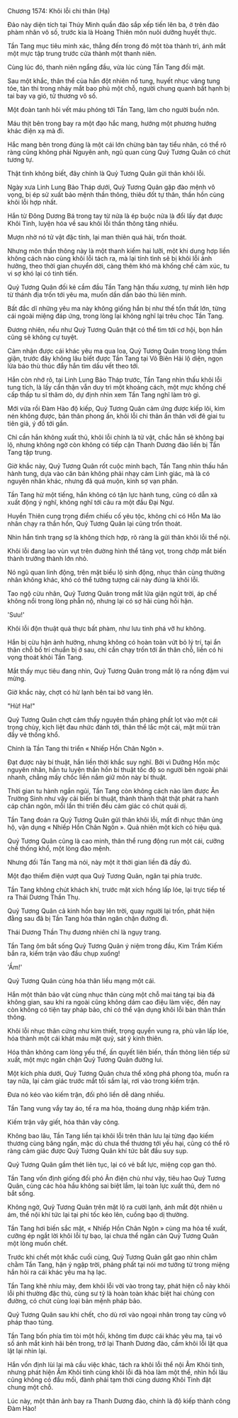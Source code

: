 




Chương 1574: Khôi lỗi chi thân (Hạ)


Đảo này diện tích tại Thúy Minh quần đảo sắp xếp tiến lên ba, ở trên đảo phàm nhân vô số, trước kia là Hoàng Thiên môn nuôi dưỡng huyết thực.

Tần Tang mục tiêu minh xác, thẳng đến trong đó một tòa thành trì, ánh mắt một mực tập trung trước cửa thành một thanh niên.

Cùng lúc đó, thanh niên ngẩng đầu, vừa lúc cùng Tần Tang đối mặt.

Sau một khắc, thân thể của hắn đột nhiên nổ tung, huyết nhục văng tung tóe, tàn thi trong nháy mắt bao phủ một chỗ, người chung quanh bất hạnh bị tai bay vạ gió, tử thương vô số.

Một đoàn tanh hôi vết máu phóng tới Tần Tang, làm cho người buồn nôn.

Máu thịt bên trong bay ra một đạo hắc mang, hướng một phương hướng khác điện xạ mà đi.

Hắc mang bên trong đúng là một cái lớn chừng bàn tay tiểu nhân, có thể rõ ràng cũng không phải Nguyên anh, ngũ quan cùng Quỷ Tương Quân có chút tương tự.

Thật tình không biết, đây chính là Quỷ Tương Quân gửi thân khôi lỗi.

Ngày xưa Linh Lung Bảo Tháp dưới, Quỷ Tương Quân gặp đào mệnh vô vọng, bị ép sử xuất bảo mệnh thần thông, thiêu đốt tự thân, thần hồn cùng khôi lỗi hợp nhất.

Hắn từ Đông Dương Bá trong tay từ nửa là ép buộc nửa là đổi lấy đạt được Khôi Tinh, luyện hóa về sau khôi lỗi thần thông tăng nhiều.

Mượn nhờ nó tử vật đặc tính, lại man thiên quá hải, trốn thoát.

Nhưng môn thần thông này là một thanh kiếm hai lưỡi, một khi dung hợp liền không cách nào cùng khôi lỗi tách ra, mà lại tính tình sẽ bị khôi lỗi ảnh hưởng, theo thời gian chuyển dời, càng thêm khó mà khống chế cảm xúc, tu vi sợ khó lại có tinh tiến.

Quỷ Tương Quân đối kẻ cầm đầu Tần Tang hận thấu xương, tự mình liên hợp từ thánh địa trốn tới yêu ma, muốn dần dần báo thù liên minh.

Bất đắc dĩ những yêu ma này không giống hắn bị như thế tổn thất lớn, từng cái ngoài miệng đáp ứng, trong lòng lại không nghĩ lại trêu chọc Tần Tang.

Đương nhiên, nếu như Quỷ Tương Quân thật có thể tìm tới cơ hội, bọn hắn cũng sẽ không cự tuyệt.

Cảm nhận được cái khác yêu ma qua loa, Quỷ Tương Quân trong lòng thầm giận, trước đây không lâu biết được Tần Tang tại Vô Biên Hải lộ diện, ngọn lửa báo thù thúc đẩy hắn tìm dấu vết theo tới.

Hắn còn nhớ rõ, tại Linh Lung Bảo Tháp trước, Tần Tang nhìn thấu khôi lỗi tung tích, là lấy cẩn thận vẫn duy trì một khoảng cách, một mực khống chế cấp thấp tu sĩ thăm dò, dự định nhìn xem Tần Tang nghĩ làm trò gì.

Mới vừa rồi Đàm Hào độ kiếp, Quỷ Tương Quân cảm ứng được kiếp lôi, kìm nén không được, bản thân phong ấn, khôi lỗi chi thân ẩn thân với đê giai tu tiên giả, ý đồ tới gần.

Chỉ cần hắn không xuất thủ, khôi lỗi chính là tử vật, chắc hẳn sẽ không bại lộ, nhưng không ngờ còn không có tiếp cận Thanh Dương đảo liền bị Tần Tang tập trung.

Giờ khắc này, Quỷ Tương Quân rốt cuộc minh bạch, Tần Tang nhìn thấu hắn hành tung, dựa vào căn bản không phải nhạy cảm Linh giác, mà là có nguyên nhân khác, nhưng đã quá muộn, kinh sợ vạn phần.

Tần Tang hừ một tiếng, hắn không có tận lực hành tung, cũng có dẫn xà xuất động ý nghĩ, không nghĩ tới câu ra một đầu Đại Ngư.

Huyền Thiên cung trọng điểm chiếu cố yêu tộc, không chỉ có Hỗn Ma lão nhân chạy ra thần hồn, Quỷ Tương Quân lại cũng trốn thoát.

Nhìn hắn tình trạng sợ là không thích hợp, rõ ràng là gửi thân khôi lỗi thể nội.

Khôi lỗi đang lao vùn vụt trên đường hình thể tăng vọt, trong chớp mắt biến thành trưởng thành lớn nhỏ.

Nó ngũ quan linh động, trên mặt biểu lộ sinh động, nhục thân cùng thường nhân không khác, khó có thể tưởng tượng cái này đúng là khôi lỗi.

Tao ngộ cừu nhân, Quỷ Tương Quân trong mắt lửa giận ngút trời, áp chế không nổi trong lòng phẫn nộ, nhưng lại có sợ hãi cùng hối hận.

'Sưu!'

Khôi lỗi độn thuật quả thực bất phàm, như lưu tinh phá vỡ hư không.

Hắn bị cừu hận ảnh hưởng, nhưng không có hoàn toàn vứt bỏ lý trí, tại ẩn thân chỗ bố trí chuẩn bị ở sau, chỉ cần chạy trốn tới ẩn thân chỗ, liền có hi vọng thoát khỏi Tần Tang.

Mắt thấy mục tiêu đang nhìn, Quỷ Tương Quân trong mắt lộ ra nồng đậm vui mừng.

Giờ khắc này, chợt có hừ lạnh bên tai bờ vang lên.

"Hừ! Ha!"

Quỷ Tương Quân chợt cảm thấy nguyên thần phảng phất lọt vào một cái trọng chùy, kịch liệt đau nhức đánh tới, thân thể lắc một cái, mặt mũi tràn đầy vẻ thống khổ.

Chính là Tần Tang thi triển « Nhiếp Hồn Chân Ngôn ».

Đạt được này bí thuật, hắn liền thời khắc suy nghĩ. Bởi vì Dưỡng Hồn mộc nguyên nhân, hắn tu luyện thần hồn bí thuật tốc độ so người bên ngoài phải nhanh, chẳng mấy chốc liền nắm giữ môn này bí thuật.

Thời gian tu hành ngắn ngủi, Tần Tang còn không cách nào làm được Ân Trường Sinh như vậy cải biến bí thuật, thành thành thật thật phát ra hanh cáp chân ngôn, mỗi lần thi triển đều cảm giác có chút quái dị.

Tần Tang đoán ra Quỷ Tương Quân gửi thân khôi lỗi, mất đi nhục thân ủng hộ, vận dụng « Nhiếp Hồn Chân Ngôn ». Quả nhiên một kích có hiệu quả.

Quỷ Tương Quân cũng là cao minh, thân thể rung động run một cái, cưỡng chế thống khổ, một lòng đào mệnh.

Nhưng đối Tần Tang mà nói, này một ít thời gian liền đã đầy đủ.

Một đạo thiểm điện vượt qua Quỷ Tương Quân, ngăn tại phía trước.

Tần Tang không chút khách khí, trước mặt xích hồng lấp lóe, lại trực tiếp tế ra Thái Dương Thần Thụ.

Quỷ Tương Quân cả kinh hồn bay lên trời, quay người lại trốn, phát hiện đằng sau đã bị Tần Tang hóa thân ngăn chặn đường đi.

Thái Dương Thần Thụ đương nhiên chỉ là ngụy trang.

Tần Tang ôm bắt sống Quỷ Tương Quân ý niệm trong đầu, Kim Trầm Kiếm bắn ra, kiếm trận vào đầu chụp xuống!

'Ầm!'

Quỷ Tương Quân cùng hóa thân liều mạng một cái.

Hắn một thân bảo vật cùng nhục thân cùng một chỗ mai táng tại bia đá không gian, sau khi ra ngoài cũng không dám cao điệu làm việc, đến nay còn không có tiện tay pháp bảo, chỉ có thể vận dụng khôi lỗi bản thân thần thông.

Khôi lỗi nhục thân cứng như kim thiết, trọng quyền vung ra, phù văn lấp lóe, hóa thành một cái khát máu mặt quỷ, sát ý kinh thiên.

Hóa thân không cam lòng yếu thế, ấn quyết liên biến, thần thông liên tiếp sử xuất, một mực ngăn chặn Quỷ Tương Quân đường lui.

Một kích phía dưới, Quỷ Tương Quân chưa thể xông phá phong tỏa, muốn ra tay nữa, lại cảm giác trước mắt tối sầm lại, rơi vào trong kiếm trận.

Đưa nó kéo vào kiếm trận, đối phó liền dễ dàng nhiều.

Tần Tang vung vẩy tay áo, tế ra ma hỏa, thoáng dung nhập kiếm trận.

Kiếm trận vây giết, hóa thân vây công.

Không bao lâu, Tần Tang liền tại khôi lỗi trên thân lưu lại từng đạo kiếm thương cùng băng ngấn, mặc dù chưa thể thương tới yếu hại, cũng có thể rõ ràng cảm giác được Quỷ Tương Quân khí tức bắt đầu suy sụp.

Quỷ Tương Quân gầm thét liên tục, lại có vẻ bất lực, miệng cọp gan thỏ.

Tần Tang vốn định giống đối phó Ân điện chủ như vậy, tiêu hao Quỷ Tương Quân, cùng các hỏa hầu không sai biệt lắm, lại toàn lực xuất thủ, đem nó bắt sống.

Không ngờ, Quỷ Tương Quân trên mặt lộ ra cười lạnh, ánh mắt đột nhiên u ám, thể nội khí tức lại tại phi tốc kéo lên, cuồng bạo dị thường.

Tần Tang hơi biến sắc mặt, « Nhiếp Hồn Chân Ngôn » cùng ma hỏa tề xuất, cưỡng ép ngắt lời khôi lỗi tự bạo, lại chưa thể ngăn cản Quỷ Tương Quân một lòng muốn chết.

Trước khi chết một khắc cuối cùng, Quỷ Tương Quân gắt gao nhìn chằm chằm Tần Tang, hận ý ngập trời, phảng phất tại nói mơ tưởng từ trong miệng hắn hỏi ra cái khác yêu ma hạ lạc.

Tần Tang khẽ nhíu mày, đem khôi lỗi vời vào trong tay, phát hiện cỗ này khôi lỗi phi thường đặc thù, cùng sư tỷ là hoàn toàn khác biệt hai chủng con đường, có chút cùng loại bản mệnh pháp bảo.

Quỷ Tương Quân sau khi chết, cho dù rơi vào ngoại nhân trong tay cũng vô pháp thao túng.

Tần Tang bốn phía tìm tòi một hồi, không tìm được cái khác yêu ma, tại vô số ánh mắt kinh hãi bên trong, trở lại Thanh Dương đảo, cầm khôi lỗi lật qua lật lại nhìn lại.

Hắn vốn định lùi lại mà cầu việc khác, tách ra khôi lỗi thể nội Âm Khôi tinh, nhưng phát hiện Âm Khôi tinh cùng khôi lỗi đã hòa làm một thể, nhìn hồi lâu cũng không có đầu mối, đành phải tạm thời cùng dương Khôi Tinh đặt chung một chỗ.

Lúc này, một thân ảnh bay ra Thanh Dương đảo, chính là độ kiếp thành công Đàm Hào!





